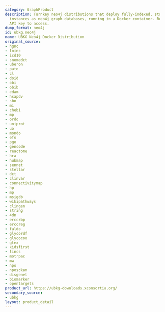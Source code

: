```yaml
---
category: GraphProduct
description: Turnkey neo4j distributions that deploy fully-indexed, standalone UBKG
  instances as neo4j graph databases, running in a Docker container. Requires UMLS
  API key to access.
dump_format: neo4j
id: ubkg.neo4j
name: UBKG Neo4j Docker Distribution
original_source:
- hgnc
- loinc
- icd10
- snomedct
- uberon
- pato
- cl
- doid
- obi
- obib
- edam
- hsapdv
- sbo
- mi
- chebi
- mp
- ordo
- uniprot
- uo
- mondo
- efo
- pgo
- gencode
- reactome
- hra
- hubmap
- sennet
- stellar
- dct
- clinvar
- connectivitymap
- hp
- mp
- msigdb
- wikipathways
- clingen
- string
- 4dn
- erccrbp
- erccreg
- faldo
- glycordf
- glycocoo
- gtex
- kidsfirst
- lincs
- motrpac
- mw
- npo
- nposckan
- disgenet
- biomarker
- opentargets
product_url: https://ubkg-downloads.xconsortia.org/
secondary_source:
- ubkg
layout: product_detail
---
```

